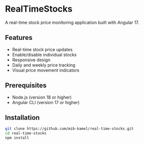 # RealTimeStocks

A real-time stock price monitoring application built with Angular 17.

## Features
- Real-time stock price updates
- Enable/disable individual stocks
- Responsive design
- Daily and weekly price tracking
- Visual price movement indicators

## Prerequisites
- Node.js (version 18 or higher)
- Angular CLI (version 17 or higher)

## Installation

```bash
git clone https://github.com/mib-kamel/real-time-stocks.git
cd real-time-stocks
npm install